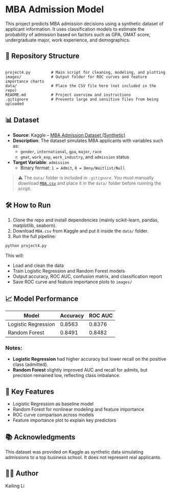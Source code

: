 # MBA Admission Model

This project predicts MBA admission decisions using a synthetic dataset of applicant information. It uses classification models to estimate the probability of admission based on factors such as GPA, GMAT score, undergraduate major, work experience, and demographics.

## 📁 Repository Structure

```

project4.py         # Main script for cleaning, modeling, and plotting
images/             # Output folder for ROC curves and feature importance charts
data/               # Place the CSV file here (not included in the repo)
README.md           # Project overview and instructions
.gitignore          # Prevents large and sensitive files from being uploaded

````

## 📊 Dataset

- **Source**: Kaggle – [MBA Admission Dataset (Synthetic)](https://www.kaggle.com/datasets/taweilo/mba-admission-dataset)  
- **Description**: The dataset simulates MBA applicants with variables such as:
  - `gender`, `international`, `gpa`, `major`, `race`
  - `gmat`, `work_exp`, `work_industry`, and `admission` status
- **Target Variable**: `admission`  
  - Binary format: `1 = Admit`, `0 = Deny/Waitlist/Null`

> ⚠️ The `data/` folder is included in `.gitignore`. You must manually download [`MBA.csv`](https://www.kaggle.com/datasets/taweilo/mba-admission-dataset) and place it in the `data/` folder before running the script.

## 🛠️ How to Run

1. Clone the repo and install dependencies (mainly scikit-learn, pandas, matplotlib, seaborn).
2. Download `MBA.csv` from Kaggle and put it inside the `data/` folder.
3. Run the full pipeline:

```bash
python project4.py
````

This will:

* Load and clean the data
* Train Logistic Regression and Random Forest models
* Output accuracy, ROC AUC, confusion matrix, and classification report
* Save ROC curve and feature importance plots to `images/`

## 📈 Model Performance

| Model               | Accuracy | ROC AUC |
| ------------------- | -------- | ------- |
| Logistic Regression | 0.8563   | 0.8376  |
| Random Forest       | 0.8491   | 0.8482  |

### Notes:

* **Logistic Regression** had higher accuracy but lower recall on the positive class (admitted).
* **Random Forest** slightly improved AUC and recall for admits, but precision remained low, reflecting class imbalance.

## 📌 Key Features

* Logistic Regression as baseline model
* Random Forest for nonlinear modeling and feature importance
* ROC curve comparison across models
* Feature importance plot to explain key predictors

## 📚 Acknowledgments

This dataset was provided on Kaggle as synthetic data simulating admissions to a top business school. It does not represent real applicants.

## 🧑‍💻 Author

Kailing Li

```

